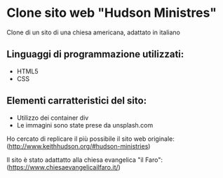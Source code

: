 # Clone sito web "Hudson Ministres"
Clone di un sito di una chiesa americana, adattato in italiano 

## Linguaggi di programmazione utilizzati:
- HTML5
- CSS

## Elementi carratteristici del sito:
 - Utilizzo dei container div 
 - Le immagini sono state prese da unsplash.com
 
Ho cercato di replicare il più possibile il sito web originale:
(http://www.keithhudson.org/#hudson-ministries)

Il sito è stato adattatto alla chiesa evangelica "il Faro":
(https://www.chiesaevangelicailfaro.it/)
